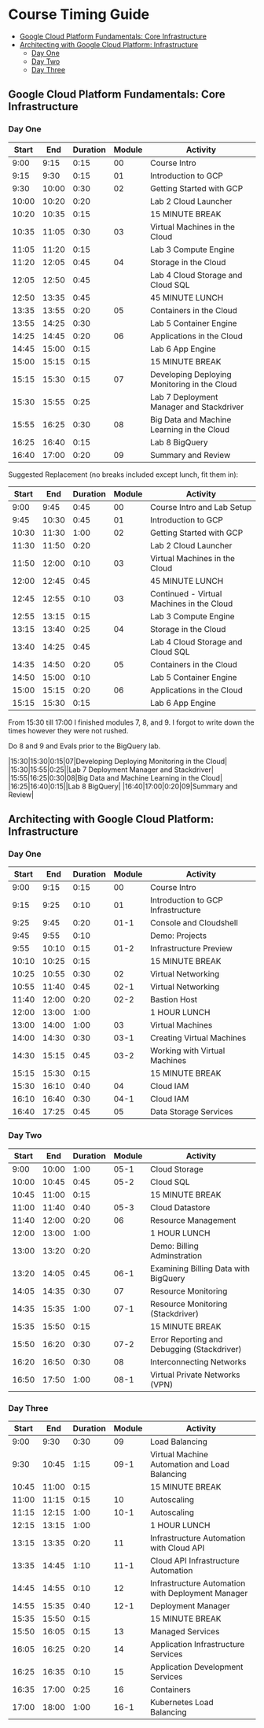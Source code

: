# Course Timing Guide

* [Google Cloud Platform Fundamentals: Core Infrastructure](#funinf)
* [Architecting with Google Cloud Platform: Infrastructure](#archinf)
  * [Day One](#archinf-one)
  * [Day Two](#archinf-two)
  * [Day Three](#archinf-three)

## Google Cloud Platform Fundamentals: Core Infrastructure<a name="funinf"></a>

### Day One

|Start|End|Duration|Module|Activity|
|-----|---|--------|------|--------|
|9:00|9:15|0:15|00|Course Intro|||
|9:15|9:30|0:15|01|Introduction to GCP|
|9:30|10:00|0:30|02|Getting Started with GCP|
|10:00|10:20|0:20||Lab 2 Cloud Launcher|
|10:20|10:35|0:15||15 MINUTE BREAK|
|10:35|11:05|0:30|03|Virtual Machines in the Cloud|
|11:05|11:20|0:15||Lab 3 Compute Engine|
|11:20|12:05|0:45|04|Storage in the Cloud|
|12:05|12:50|0:45||Lab 4 Cloud Storage and Cloud SQL|
|12:50|13:35|0:45||45 MINUTE LUNCH|
|13:35|13:55|0:20|05|Containers in the Cloud|
|13:55|14:25|0:30||Lab 5 Container Engine|
|14:25|14:45|0:20|06|Applications in the Cloud|
|14:45|15:00|0:15||Lab 6 App Engine|
|15:00|15:15|0:15||15 MINUTE BREAK|
|15:15|15:30|0:15|07|Developing Deploying Monitoring in the Cloud|
|15:30|15:55|0:25||Lab 7 Deployment Manager and Stackdriver|
|15:55|16:25|0:30|08|Big Data and Machine Learning in the Cloud|
|16:25|16:40|0:15||Lab 8 BigQuery|
|16:40|17:00|0:20|09|Summary and Review|

Suggested Replacement (no breaks included except lunch, fit them in):

|Start|End|Duration|Module|Activity|
|-----|---|--------|------|--------|
|9:00|9:45|0:45|00|Course Intro and Lab Setup|||
|9:45|10:30|0:45|01|Introduction to GCP|
|10:30|11:30|1:00|02|Getting Started with GCP|
|11:30|11:50|0:20||Lab 2 Cloud Launcher|
|11:50|12:00|0:10|03|Virtual Machines in the Cloud|
|12:00|12:45|0:45||45 MINUTE LUNCH|
|12:45|12:55|0:10|03|Continued - Virtual Machines in the Cloud|
|12:55|13:15|0:15||Lab 3 Compute Engine|
|13:15|13:40|0:25|04|Storage in the Cloud|
|13:40|14:25|0:45||Lab 4 Cloud Storage and Cloud SQL|
|14:35|14:50|0:20|05|Containers in the Cloud|
|14:50|15:00|0:10||Lab 5 Container Engine|
|15:00|15:15|0:20|06|Applications in the Cloud|
|15:15|15:30|0:15||Lab 6 App Engine|

From 15:30 till 17:00 I finished modules 7, 8, and 9.
I forgot to write down the times however they were not rushed.

Do 8 and 9 and Evals prior to the BigQuery lab.

|15:30|15:30|0:15|07|Developing Deploying Monitoring in the Cloud|
|15:30|15:55|0:25||Lab 7 Deployment Manager and Stackdriver|
|15:55|16:25|0:30|08|Big Data and Machine Learning in the Cloud|
|16:25|16:40|0:15||Lab 8 BigQuery|
|16:40|17:00|0:20|09|Summary and Review|

## Architecting with Google Cloud Platform: Infrastructure<a name="archinf"></a>

### Day One<a name="archinf-one"></a>

|Start|End|Duration|Module|Activity|
|-----|---|--------|------|--------|
|9:00|9:15|0:15|00|Course Intro|
|9:15|9:25|0:10|01|Introduction to GCP Infrastructure|
|9:25|9:45|0:20|01-1|Console and Cloudshell|
|9:45|9:55|0:10||Demo: Projects|
|9:55|10:10|0:15|01-2|Infrastructure Preview|
|10:10|10:25|0:15||15 MINUTE BREAK|
|10:25|10:55|0:30|02|Virtual Networking|
|10:55|11:40|0:45|02-1|Virtual Networking
|11:40|12:00|0:20|02-2|Bastion Host
|12:00|13:00|1:00||1 HOUR LUNCH|
|13:00|14:00|1:00|03|Virtual Machines|
|14:00|14:30|0:30|03-1|Creating Virtual Machines|
|14:30|15:15|0:45|03-2|Working with Virtual Machines|
|15:15|15:30|0:15||15 MINUTE BREAK|
|15:30|16:10|0:40|04|Cloud IAM|
|16:10|16:40|0:30|04-1|Cloud IAM|
|16:40|17:25|0:45|05|Data Storage Services|

### Day Two<a name="archinf-two"></a>

|Start|End|Duration|Module|Activity|
|-----|---|--------|------|--------|
|9:00|10:00|1:00|05-1|Cloud Storage|
|10:00|10:45|0:45|05-2|Cloud SQL|
|10:45|11:00|0:15||15 MINUTE BREAK|
|11:00|11:40|0:40|05-3|Cloud Datastore
|11:40|12:00|0:20|06|Resource Management|
|12:00|13:00|1:00||1 HOUR LUNCH|
|13:00|13:20|0:20||Demo: Billing Adminstration|
|13:20|14:05|0:45|06-1|Examining Billing Data with BigQuery|
|14:05|14:35|0:30|07|Resource Monitoring|
|14:35|15:35|1:00|07-1|Resource Monitoring (Stackdriver)|
|15:35|15:50|0:15||15 MINUTE BREAK|
|15:50|16:20|0:30|07-2|Error Reporting and Debugging (Stackdriver)|
|16:20|16:50|0:30|08|Interconnecting Networks|
|16:50|17:50|1:00|08-1|Virtual Private Networks (VPN)|

### Day Three<a name="archinf-three"></a>

|Start|End|Duration|Module|Activity|
|-----|---|--------|------|--------|
|9:00|9:30|0:30|09|Load Balancing|
|9:30|10:45|1:15|09-1|Virtual Machine Automation and Load Balancing|
|10:45|11:00|0:15||15 MINUTE BREAK|
|11:00|11:15|0:15|10|Autoscaling|
|11:15|12:15|1:00|10-1|Autoscaling|
|12:15|13:15|1:00||1 HOUR LUNCH|
|13:15|13:35|0:20|11|Infrastructure Automation with Cloud API|
|13:35|14:45|1:10|11-1|Cloud API Infrastructure Automation|
|14:45|14:55|0:10|12|Infrastructure Automation with Deployment Manager|
|14:55|15:35|0:40|12-1|Deployment Manager|
|15:35|15:50|0:15||15 MINUTE BREAK|
|15:50|16:05|0:15|13|Managed Services|
|16:05|16:25|0:20|14|Application Infrastructure Services|
|16:25|16:35|0:10|15|Application Development Services|
|16:35|17:00|0:25|16|Containers|
|17:00|18:00|1:00|16-1|Kubernetes Load Balancing|


